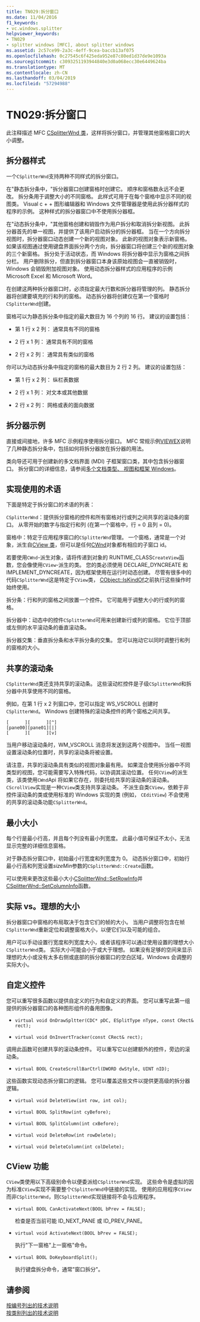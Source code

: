 ```yaml
---
title: TN029:拆分窗口
ms.date: 11/04/2016
f1_keywords:
- vc.windows.splitter
helpviewer_keywords:
- TN029
- splitter windows [MFC], about splitter windows
ms.assetid: 2c57ce99-2a3c-4eff-9cea-baccb13af075
ms.openlocfilehash: 0c27545c6f425eda952e87c80ed1d37de9e1093a
ms.sourcegitcommit: c3093251193944840e3d0a068ecc30e6449624ba
ms.translationtype: MT
ms.contentlocale: zh-CN
ms.lasthandoff: 03/04/2019
ms.locfileid: "57294988"
---
```

# <a name="tn029-splitter-windows"></a>TN029:拆分窗口

此注释描述 MFC [CSplitterWnd 类](../mfc/reference/csplitterwnd-class.md)，这样将拆分窗口，并管理其他窗格窗口的大小调整。

## <a name="splitter-styles"></a>拆分器样式

一个`CSplitterWnd`支持两种不同样式的拆分窗口。

在"静态拆分条中，"拆分器窗口创建窗格时创建它。 顺序和窗格数永远不会更改。 拆分条用于调整大小的不同窗格。 此样式可用于在每个窗格中显示不同的视图类。 Visual c + + 图形编辑器和 Windows 文件管理器是使用此拆分器样式的程序的示例。 这种样式的拆分器窗口中不使用拆分器框。

在"动态拆分条中，"其他窗格创建和销毁作为用户拆分和取消拆分新视图。 此拆分器首先的单一视图，并提供了该用户启动拆分的拆分器框。 当在一个方向拆分视图时，拆分器窗口动态创建一个新的视图对象。 此新的视图对象表示新窗格。 如果该视图通过使用键盘界面拆分两个方向，拆分器窗口将创建三个新的视图对象的三个新窗格。 拆分处于活动状态，而 Windows 将拆分器中显示为窗格之间拆分栏。 用户删除拆分，但直到拆分器窗口本身该原始视图会一直被销毁时，Windows 会销毁附加视图对象。 使用动态拆分器样式的应用程序的示例 Microsoft Excel 和 Microsoft Word。

在创建这两种拆分器窗口时，必须指定最大行数和拆分器将管理的列。 静态拆分器将创建要填充的行和列的窗格。 动态拆分器将创建仅在第一个窗格时`CSplitterWnd`创建。

窗格可以为静态拆分条中指定的最大数目为 16 个列的 16 行。 建议的设置包括：

- 第 1 行 x 2 列： 通常具有不同的窗格

- 2 行 x 1 列： 通常具有不同的窗格

- 2 行 x 2 列： 通常具有类似的窗格

你可以为动态拆分条中指定的窗格的最大数目为 2 行 2 列。 建议的设置包括：

- 第 1 行 x 2 列： 纵栏表数据

- 2 行 x 1 列： 对文本或其他数据

- 2 行 x 2 列： 网格或表的面向数据

## <a name="splitter-examples"></a>拆分器示例

直接或间接地，许多 MFC 示例程序使用拆分窗口。 MFC 常规示例[VIEWEX](../visual-cpp-samples.md)说明了几种静态拆分条中，包括如何将拆分器放在拆分器的用法。

类向导还可用于创建新的多文档界面 (MDI) 子框架窗口类，其中包含拆分器窗口。 拆分窗口的详细信息，请参阅[多个文档类型、 视图和框架 Windows](../mfc/multiple-document-types-views-and-frame-windows.md)。

## <a name="terminology-used-by-implementation"></a>实现使用的术语

下面是特定于拆分窗口的术语的列表：

`CSplitterWnd`：提供拆分窗格的控件和所有窗格对行或列之间共享的滚动条的窗口。 从零开始的数字与指定行和列 (在第一个窗格中，行 = 0 且列 = 0)。

窗格中：特定于应用程序窗口的`CSplitterWnd`管理。 一个窗格，通常是一个对象，派生自[CView 类](../mfc/reference/cview-class.md)，但可以是任何[CWnd](../mfc/reference/cwnd-class.md)对象都有相应的子窗口 id。

若要使用`CWnd`-派生对象，请将传递到对象的 RUNTIME_CLASS`CreateView`函数，您会像使用`CView`-派生的类。 您的类必须使用 DECLARE_DYNCREATE 和 IMPLEMENT_DYNCREATE，因为框架使用在运行时动态创建。 尽管有很多中的代码`CSplitterWnd`这是特定于`CView`类， [CObject::IsKindOf](../mfc/reference/cobject-class.md#iskindof)之前执行这些操作时始终使用。

拆分条：行和列的窗格之间放置一个控件。 它可能用于调整大小的行或列的窗格。

拆分器中：动态中的控件`CSplitterWnd`可用来创建新行或列的窗格。 它位于顶部或左侧的水平滚动条的垂直滚动条。

拆分器交集：垂直拆分条和水平拆分条的交集。 您可以拖动它以同时调整行和列的窗格的大小。

## <a name="shared-scroll-bars"></a>共享的滚动条

`CSplitterWnd`类还支持共享的滚动条。 这些滚动栏控件是子级`CSplitterWnd`和拆分器中共享使用不同的窗格。

例如，在第 1 行 x 2 列窗口中，您可以指定 WS_VSCROLL 创建时`CSplitterWnd`。 Windows 创建特殊的滚动条控件的两个窗格之间共享。

```
[      ][      ][^]
[pane00][pane01][|]
[      ][      ][v]
```

当用户移动滚动条时，WM_VSCROLL 消息将发送到这两个视图中。 当任一视图设置滚动条的位置时，共享的滚动条将被设置。

请注意，共享的滚动条具有类似的视图对象最有用。 如果混合使用拆分器中不同类型的视图，您可能需要写入特殊代码，以协调其滚动位置。 任何`CView`的派生类，该类使用`CWnd`Api 将如果它存在，则委托给共享的滚动条的滚动条。 `CScrollView`实现是一种`CView`类支持共享滚动条。 不派生自类`CView`，依赖于非控件滚动条的类或使用标准的 Windows 实现的类 (例如， `CEditView`) 不会使用的共享的滚动条功能`CSplitterWnd`。

## <a name="minimum-sizes"></a>最小大小

每个行是最小行高，并且每个列没有最小列宽度。 此最小值可保证不太小，无法显示完整的详细信息窗格。

对于静态拆分窗口中，初始最小行宽度和列宽度为 0。 动态拆分窗口中，初始行最小行高和列宽设置*sizeMin*参数的`CSplitterWnd::Create`函数。

可以使用来更改这些最小大小[CSplitterWnd::SetRowInfo](../mfc/reference/csplitterwnd-class.md#setrowinfo)并[CSplitterWnd::SetColumnInfo](../mfc/reference/csplitterwnd-class.md#setcolumninfo)函数。

## <a name="actual-vs-ideal-sizes"></a>实际 vs。理想的大小

拆分器窗口中窗格的布局取决于包含它们的帧的大小。 当用户调整将包含在帧`CSplitterWnd`重新定位和调整窗格大小，以便它们以及可能的组合。

用户可以手动设置行宽度和列宽度大小，或者该程序可以通过使用设置的理想大小`CSplitterWnd`类。 实际大小可能会小于或大于理想。 如果没有足够的空间来显示理想的大小或没有太多右侧或底部的拆分器窗口的空白区域，Windows 会调整的实际大小。

## <a name="custom-controls"></a>自定义控件

您可以重写很多函数以提供自定义的行为和自定义的界面。 您可以重写此第一组提供的拆分器窗口的各种图形组件的备用图像。

- `virtual void OnDrawSpltter(CDC* pDC, ESplitType nType, const CRect& rect);`

- `virtual void OnInvertTracker(const CRect& rect);`

调用此函数可创建共享的滚动条控件。 可以重写它以创建额外的控件，旁边的滚动条。

- `virtual BOOL CreateScrollBarCtrl(DWORD dwStyle, UINT nID);`

这些函数实现动态拆分窗口的逻辑。 您可以覆盖这些文件以提供更高级的拆分器逻辑。

- `virtual void DeleteView(int row, int col);`

- `virtual BOOL SplitRow(int cyBefore);`

- `virtual BOOL SplitColumn(int cxBefore);`

- `virtual void DeleteRow(int rowDelete);`

- `virtual void DeleteColumn(int colDelete);`

## <a name="cview-functionality"></a>CView 功能

`CView`类使用以下高级别命令以便委派给`CSplitterWnd`实现。 这些命令是虚拟的因为标准`CView`实现不需要整个`CSplitterWnd`中链接的实现。 使用的应用程序`CView`而非`CSplitterWnd`，则`CSplitterWnd`实现链接将不会与应用程序。

- `virtual BOOL CanActivateNext(BOOL bPrev = FALSE);`

   检查是否当前可能 ID_NEXT_PANE 或 ID_PREV_PANE。

- `virtual void ActivateNext(BOOL bPrev = FALSE);`

   执行"下一窗格"上一窗格"命令。

- `virtual BOOL DoKeyboardSplit();`

   执行键盘拆分命令，通常"窗口拆分"。

## <a name="see-also"></a>请参阅

[按编号列出的技术说明](../mfc/technical-notes-by-number.md)<br/>
[按类别列出的技术说明](../mfc/technical-notes-by-category.md)
